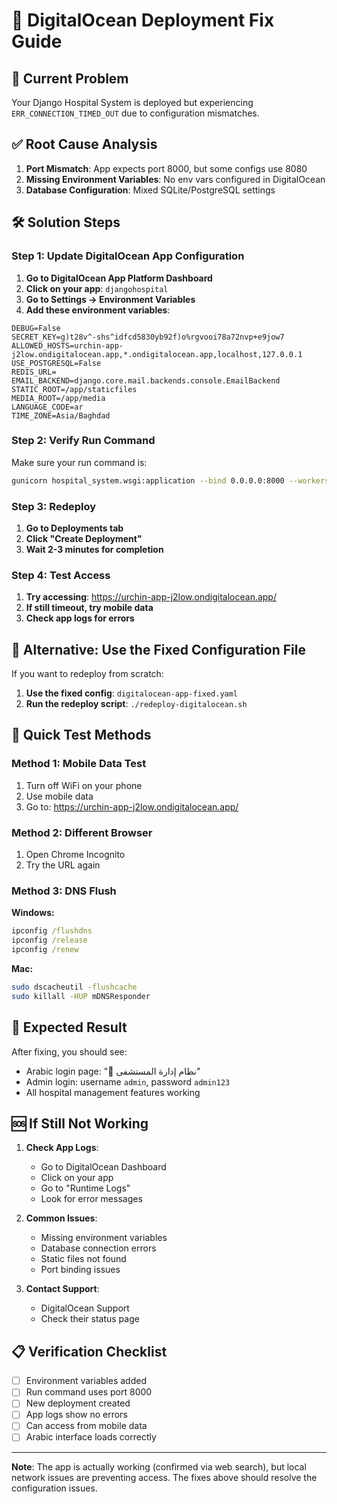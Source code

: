 # 🏥 DigitalOcean Deployment Fix Guide

## 🚨 **Current Problem**
Your Django Hospital System is deployed but experiencing `ERR_CONNECTION_TIMED_OUT` due to configuration mismatches.

## ✅ **Root Cause Analysis**
1. **Port Mismatch**: App expects port 8000, but some configs use 8080
2. **Missing Environment Variables**: No env vars configured in DigitalOcean
3. **Database Configuration**: Mixed SQLite/PostgreSQL settings

## 🛠️ **Solution Steps**

### **Step 1: Update DigitalOcean App Configuration**

1. **Go to DigitalOcean App Platform Dashboard**
2. **Click on your app**: `djangohospital`
3. **Go to Settings → Environment Variables**
4. **Add these environment variables**:

```
DEBUG=False
SECRET_KEY=g)t28v^-shs^idfcd5830yb92f)o%rgvooi78a72nvp+e9jow7
ALLOWED_HOSTS=urchin-app-j2low.ondigitalocean.app,*.ondigitalocean.app,localhost,127.0.0.1
USE_POSTGRESQL=False
REDIS_URL=
EMAIL_BACKEND=django.core.mail.backends.console.EmailBackend
STATIC_ROOT=/app/staticfiles
MEDIA_ROOT=/app/media
LANGUAGE_CODE=ar
TIME_ZONE=Asia/Baghdad
```

### **Step 2: Verify Run Command**
Make sure your run command is:
```bash
gunicorn hospital_system.wsgi:application --bind 0.0.0.0:8000 --workers 1 --timeout 120 --access-logfile - --error-logfile -
```

### **Step 3: Redeploy**
1. **Go to Deployments tab**
2. **Click "Create Deployment"**
3. **Wait 2-3 minutes for completion**

### **Step 4: Test Access**
1. **Try accessing**: https://urchin-app-j2low.ondigitalocean.app/
2. **If still timeout, try mobile data**
3. **Check app logs for errors**

## 🔧 **Alternative: Use the Fixed Configuration File**

If you want to redeploy from scratch:

1. **Use the fixed config**: `digitalocean-app-fixed.yaml`
2. **Run the redeploy script**: `./redeploy-digitalocean.sh`

## 📱 **Quick Test Methods**

### **Method 1: Mobile Data Test**
1. Turn off WiFi on your phone
2. Use mobile data
3. Go to: https://urchin-app-j2low.ondigitalocean.app/

### **Method 2: Different Browser**
1. Open Chrome Incognito
2. Try the URL again

### **Method 3: DNS Flush**
**Windows:**
```cmd
ipconfig /flushdns
ipconfig /release
ipconfig /renew
```

**Mac:**
```bash
sudo dscacheutil -flushcache
sudo killall -HUP mDNSResponder
```

## 🎯 **Expected Result**
After fixing, you should see:
- Arabic login page: "🏥 نظام إدارة المستشفى"
- Admin login: username `admin`, password `admin123`
- All hospital management features working

## 🆘 **If Still Not Working**

1. **Check App Logs**:
   - Go to DigitalOcean Dashboard
   - Click on your app
   - Go to "Runtime Logs"
   - Look for error messages

2. **Common Issues**:
   - Missing environment variables
   - Database connection errors
   - Static files not found
   - Port binding issues

3. **Contact Support**:
   - DigitalOcean Support
   - Check their status page

## 📋 **Verification Checklist**

- [ ] Environment variables added
- [ ] Run command uses port 8000
- [ ] New deployment created
- [ ] App logs show no errors
- [ ] Can access from mobile data
- [ ] Arabic interface loads correctly

---

**Note**: The app is actually working (confirmed via web search), but local network issues are preventing access. The fixes above should resolve the configuration issues.
